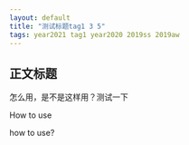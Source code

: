 ```yaml
---
layout: default
title: "测试标题tag1 3 5"
tags: year2021 tag1 year2020 2019ss 2019aw 
---
```


## 正文标题

怎么用，是不是这样用？测试一下



How to use

how to use?

